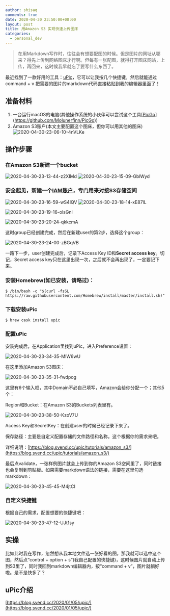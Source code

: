 ```yaml
---
author: shisaq
comments: true
date: 2020-04-30 23:50:00+00:00
layout: post
title: 用Amazon S3 实现快速上传图床
categories:
  - personal_dev
---
```


> 在用Markdown写作时，往往会有想要配图的时候。但是图片的网址从哪来？得先上传到网络图床才行啊。但每有一张配图，就得打开图床网站，上传，再回来，这时候我早就忘了要写什么东西了。

最近找到了一款好用的工具：[uPic](https://github.com/gee1k/uPic)，它可以让我按几个快捷键，然后就能通过command + v 把需要的图片的markdown代码直接粘贴到我的编辑器里面了！

## 准备材料

1. 一台运行macOS的电脑(其他操作系统的小伙伴可以尝试这个工具[[PicGo](https://github.com/Molunerfinn/PicGo)](https://github.com/Molunerfinn/PicGo))
2. Amazon S3账户(本文主要配置这个图床，但你可以用其他的图床)
   ![2020-04-30-23-06-10-4nVLKe](https://markdown-img.s3.ap-northeast-1.amazonaws.com/shisaq/2020-04-30-23-06-10-4nVLKe.png)

## 操作步骤

### 在Amazon S3新建一个bucket

![2020-04-30-23-13-44-z2XIMd](https://markdown-img.s3.ap-northeast-1.amazonaws.com/shisaq/2020-04-30-23-13-44-z2XIMd.png)
![2020-04-30-23-15-09-GblWyd](https://markdown-img.s3.ap-northeast-1.amazonaws.com/shisaq/2020-04-30-23-15-09-GblWyd.png)

### 安全起见，新建一个[IAM账户](https://console.aws.amazon.com/iam/home#/users)，专门用来对接S3存储空间

![2020-04-30-23-16-59-wS4lQV](https://markdown-img.s3.ap-northeast-1.amazonaws.com/shisaq/2020-04-30-23-16-59-wS4lQV.png)
![2020-04-30-23-18-14-xE87lL](https://markdown-img.s3.ap-northeast-1.amazonaws.com/shisaq/2020-04-30-23-18-14-xE87lL.png)

![2020-04-30-23-19-16-olsGnl](https://markdown-img.s3.ap-northeast-1.amazonaws.com/shisaq/2020-04-30-23-19-16-olsGnl.png)

![2020-04-30-23-20-24-qkkcmA](https://markdown-img.s3.ap-northeast-1.amazonaws.com/shisaq/2020-04-30-23-20-24-qkkcmA.png)

这时group已经创建完成，然后在新建user的第2步，选择这个group：

![2020-04-30-23-24-00-zBGqVB](https://markdown-img.s3.ap-northeast-1.amazonaws.com/shisaq/2020-04-30-23-24-00-zBGqVB.png)

一路下一步，user创建完成后，记录下Access Key ID和**Secret access key**。切记，Secret access key只在这里出现一次，之后就不会再出现了，一定要记下来。

### 安装Homebrew(如已安装，请略过)：

`$ /bin/bash -c "$(curl -fsSL https://raw.githubusercontent.com/Homebrew/install/master/install.sh)"`

### 下载安装uPic

`$ brew cask install upic`

### 配置uPic

安装完成后，在Application里找到uPic，进入Preference设置：

![2020-04-30-23-34-35-MlW6wU](https://markdown-img.s3.ap-northeast-1.amazonaws.com/shisaq/2020-04-30-23-34-35-MlW6wU.png)

在这里添加Amazon S3图床：

![2020-04-30-23-35-31-fwdpog](https://markdown-img.s3.ap-northeast-1.amazonaws.com/shisaq/2020-04-30-23-35-31-fwdpog.png)

这里有6个输入框，其中Domain不必自己填写，Amazon会给你分配一个；其他5个：

Region和Bucket：在Amazon S3的Buckets列表里有。

![2020-04-30-23-38-50-KzoV7U](https://markdown-img.s3.ap-northeast-1.amazonaws.com/shisaq/2020-04-30-23-38-50-KzoV7U.png)

Access Key和SecretKey：在创建user的时候已经记录下来了。

保存路径：主要是自定义配置存储的文件路径和名称。这个根据你的需求来吧。

详细说明：[https://blog.svend.cc/upic/tutorials/amazon_s3/](https://blog.svend.cc/upic/tutorials/amazon_s3/)

最后点validate，一张样例图片就会上传到你的Amazon S3空间里了，同时链接也会复制到剪贴板。如果需要markdown语法的链接，需要在这里勾选markdown：

![2020-04-30-23-45-45-M4jtCI](https://markdown-img.s3.ap-northeast-1.amazonaws.com/shisaq/2020-04-30-23-45-45-M4jtCI.png)

### 自定义快捷键

根据自己的需求，配置想要的快捷键吧：

![2020-04-30-23-47-12-UJt1sy](https://markdown-img.s3.ap-northeast-1.amazonaws.com/shisaq/2020-04-30-23-47-12-UJt1sy.png)

## 实操

比如此时我在写作，忽然想从我本地文件选一张好看的图，那我就可以选中这个图，然后点“control + option + s”(我自己配置的快捷键)，这时候图片就自动上传到S3里了，同时我回到markdown编辑器内，按“command + v”，图片就躺好啦。是不是快多了？

## uPic介绍

[https://blog.svend.cc/2020/01/05/upic/](https://blog.svend.cc/2020/01/05/upic/)